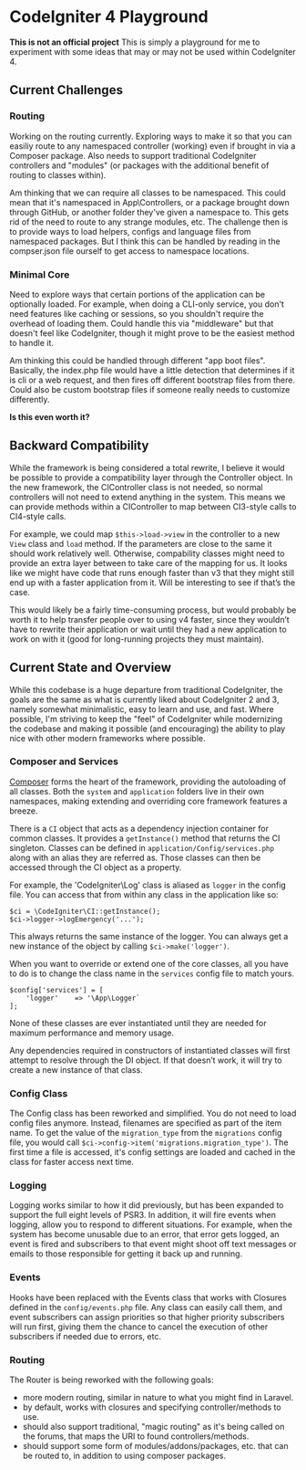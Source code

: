 # CodeIgniter 4 Playground

**This is not an official project** This is simply a playground for me to experiment with some ideas that may or may not be used within CodeIgniter 4.

## Current Challenges

### Routing
Working on the routing currently. Exploring ways to make it so that you can easiliy route to any namespaced controller (working) even if brought in via a Composer package. Also needs to support traditional CodeIgniter controllers and "modules" (or packages with the additional benefit of routing to classes within).

Am thinking that we can require all classes to be namespaced. This could mean that it's namespaced in App\Controllers, or a package brought down through GitHub, or another folder they've given a namespace to. This gets rid of the need to route to any strange modules, etc. The challenge then is to provide ways to load helpers, configs and language files from namespaced packages. But I think this can be handled by reading in the compser.json file ourself to get access to namespace locations.

### Minimal Core
Need to explore ways that certain portions of the application can be optionally loaded. For example, when doing a CLI-only service, you don't need features like caching or sessions, so you shouldn't require the overhead of loading them. Could handle this via "middleware" but that doesn't feel like CodeIgniter, though it might prove to be the easiest method to handle it.

Am thinking this could be handled through different "app boot files". Basically, the index.php file would have a  little detection that determines if it is cli or a web request, and then fires off different bootstrap files from there. Could also be custom bootstrap files if someone really needs to customize differently. 

**Is this even worth it?** 

## Backward Compatibility
While the framework is being considered a total rewrite, I believe it would be possible to provide a compatibility layer through the Controller object. In the new framework, the CIController class is not needed, so normal controllers will not need to extend anything in the system. This means we can provide methods within a CIController to map between CI3-style calls to CI4-style calls. 

For example, we could map `$this->load->view` in the controller to a new `View` class and `load` method. If the parameters are close to the same it should work relatively well. Otherwise, compability classes might need to provide an extra layer between to take care of the mapping for us. It looks like we might have code that runs enough faster than v3 that they might still end up with a faster application from it. Will be interesting to see if that’s the case.  

This would likely be a fairly time-consuming process, but would probably be worth it to help transfer people over to using v4 faster, since they wouldn’t have to rewrite their application or wait until they had a new application to work on with it (good for long-running projects they must maintain).

## Current State and Overview
While this codebase is a huge departure from traditional CodeIgniter, the goals are the same as what is currently liked about CodeIgniter 2 and 3, namely somewhat minimalistic, easy to learn and use, and fast. Where possible, I'm striving to keep the "feel" of CodeIgniter while modernizing the codebase and making it possible (and encouraging) the ability to play nice with other modern frameworks where possible.

### Composer and Services
[Composer][1] forms the heart of the framework, providing the autoloading of all classes. Both the `system` and `application` folders live in their own namespaces, making extending and overriding core framework features a breeze.

There is a `CI` object that acts as a dependency injection container for common classes. It provides a `getInstance()` method that returns the CI singleton.  Classes can be defined in `application/Config/services.php` along with an alias they are referred as. Those classes can then be accessed through the CI object as a property. 

For example, the 'CodeIgniter\Log' class is aliased as `logger` in the config file. You can access that from within any class in the application like so: 

	$ci = \CodeIgniter\CI::getInstance();
	$ci->logger->logEmergency('...');
 
This always returns the same instance of the logger. You can always get a new instance of the object by calling `$ci->make('logger')`.

When you want to override or extend one of the core classes, all you have to do is to change the class name in the `services` config file to match yours. 

	$config['services'] = [
	    'logger'    => '\App\Logger`
	];
 
None of these classes are ever instantiated until they are needed for maximum performance and memory usage. 

Any dependencies required in constructors of instantiated classes will first attempt to resolve through the DI object. If that doesn’t work, it will try to create a new instance of that class. 

### Config Class
The Config class has been reworked and simplified. You do not need to load config files anymore. Instead, filenames are specified as part of the item name. To get the value of the `migration_type` from the `migrations` config file, you would call `$ci->config->item('migrations.migration_type')`. The first time a file is accessed, it's config settings are loaded and cached in the class for faster access next time. 

### Logging
Logging works similar to how it did previously, but has been expanded to support the full eight levels of PSR3. In addition, it will fire events when logging, allow you to respond to different situations. For example, when the system has become unusable due to an error, that error gets logged, an event is fired and subscribers to that event might shoot off text messages or emails to those responsible for getting it back up and running. 

### Events
Hooks have been replaced with the Events class that works with Closures defined in the `config/events.php` file. Any class can easily call them, and event subscribers can assign priorities so that higher priority subscribers will run first, giving them the chance to cancel the execution of other subscribers if needed due to errors, etc. 

### Routing
The Router is being reworked with the following goals: 

* more modern routing, similar in nature to what you might find in Laravel.
* by default, works with closures and specifying controller/methods to use.
* should also support traditional, "magic routing" as it's being called on the forums, that maps the URI to found controllers/methods. 
* should support some form of modules/addons/packages, etc. that can be routed to, in addition to using composer packages.



[1]:	http://getcomposer.org